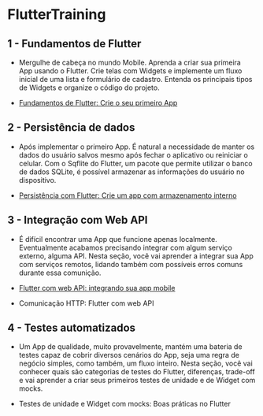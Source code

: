 # FlutterTraining

## 1 - Fundamentos de Flutter

 - Mergulhe de cabeça no mundo Mobile. Aprenda a criar sua primeira App usando o Flutter. Crie telas com Widgets e implemente um fluxo inicial de uma lista e formulário de cadastro. Entenda os principais tipos de Widgets e organize o código do projeto.

 - <a href="https://github.com/rafaelcarvalhocaetano/Bytebank" target="_blank">Fundamentos de Flutter: Crie o seu primeiro App</a>

## 2 - Persistência de dados

 - Após implementar o primeiro App. É natural a necessidade de manter os dados do usuário salvos mesmo após fechar o aplicativo ou reiniciar o celular. Com o Sqflite do Flutter, um pacote que permite utilizar o banco de dados SQLite, é possível armazenar as informações do usuário no dispositivo.

 - <a href="https://github.com/rafaelcarvalhocaetano/FlutterTraining/tree/master/bytebank_persistence" target="_blank">Persistência com Flutter: Crie um app com armazenamento interno</a>

## 3 - Integração com Web API

 - É difícil encontrar uma App que funcione apenas localmente. Eventualmente acabamos precisando integrar com algum serviço externo, alguma API. Nesta seção, você vai aprender a integrar sua App com serviços remotos, lidando também com possíveis erros comuns durante essa comunição.

 - <a href="https://github.com/rafaelcarvalhocaetano/FlutterTraining/tree/master/bytebank_api" target="_blank">Flutter com web API: integrando sua app mobile</a>
 - Comunicação HTTP: Flutter com web API

## 4 - Testes automatizados

 - Um App de qualidade, muito provavelmente, mantém uma bateria de testes capaz de cobrir diversos cenários do App, seja uma regra de negócio simples, como também, um fluxo inteiro. Nesta seção, você vai conhecer quais são categorias de testes do Flutter, diferenças, trade-off e vai aprender a criar seus primeiros testes de unidade e de Widget com mocks.

 - Testes de unidade e Widget com mocks: Boas práticas no Flutter
